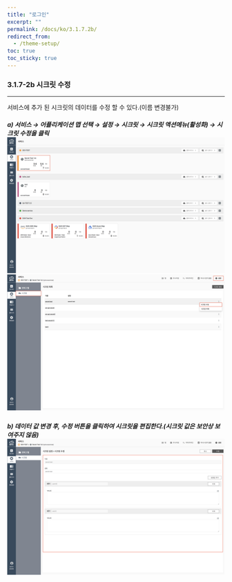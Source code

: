```yaml
---
title: "로그인"
excerpt: ""
permalink: /docs/ko/3.1.7.2b/
redirect_from:
  - /theme-setup/
toc: true
toc_sticky: true
---
```


### 3.1.7-2b 시크릿 수정

---

서비스에 추가 된 시크릿의 데이터를 수정 할 수 있다.\(이름 변경불가\)

##### a\) 서비스 → 어플리케이션 맵 선택 → 설정 → 시크릿 → 시크릿 액션메뉴\(활성화\) →  시크릿 수정을 클릭![](/assets/KR/3.0.0/3.1.7-2b_1.png)![](/assets/KR/3.0.0/3.1.7-2b_2.png)

##### b\) 데이터 값 변경 후, 수정 버튼을 클릭하여 시크릿을 편집한다.\(시크릿 값은 보안상 보여주지 않음\)![](/assets/KR/3.0.0/3.1.7-2b_3.png)
